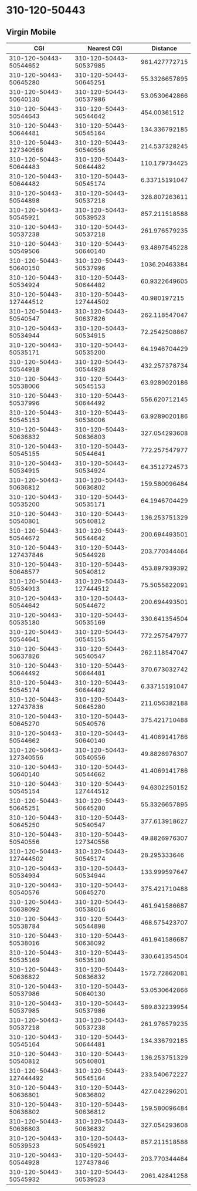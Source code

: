 # 310-120-50443
## Virgin Mobile


| CGI | Nearest CGI | Distance |
|-----|-------------|----------|
| 310-120-50443-50544652 | 310-120-50443-50537985 | 961.427772715 |
| 310-120-50443-50645280 | 310-120-50443-50645251 | 55.3326657895 |
| 310-120-50443-50640130 | 310-120-50443-50537986 | 53.0530642866 |
| 310-120-50443-50544643 | 310-120-50443-50544642 | 454.00361512 |
| 310-120-50443-50644481 | 310-120-50443-50545164 | 134.336792185 |
| 310-120-50443-127340566 | 310-120-50443-50540556 | 214.537328245 |
| 310-120-50443-50644483 | 310-120-50443-50644482 | 110.179734425 |
| 310-120-50443-50644482 | 310-120-50443-50545174 | 6.33715191047 |
| 310-120-50443-50544898 | 310-120-50443-50537218 | 328.807263611 |
| 310-120-50443-50545921 | 310-120-50443-50539523 | 857.211518588 |
| 310-120-50443-50537238 | 310-120-50443-50537218 | 261.976579235 |
| 310-120-50443-50549506 | 310-120-50443-50640140 | 93.4897545228 |
| 310-120-50443-50640150 | 310-120-50443-50537996 | 1036.20463384 |
| 310-120-50443-50534924 | 310-120-50443-50644482 | 60.9322649605 |
| 310-120-50443-127444512 | 310-120-50443-127444502 | 40.980197215 |
| 310-120-50443-50540547 | 310-120-50443-50637826 | 262.118547047 |
| 310-120-50443-50534944 | 310-120-50443-50534915 | 72.2542508867 |
| 310-120-50443-50535171 | 310-120-50443-50535200 | 64.1946704429 |
| 310-120-50443-50544918 | 310-120-50443-50544928 | 432.257378734 |
| 310-120-50443-50538006 | 310-120-50443-50545153 | 63.9289020186 |
| 310-120-50443-50537996 | 310-120-50443-50644492 | 556.620712145 |
| 310-120-50443-50545153 | 310-120-50443-50538006 | 63.9289020186 |
| 310-120-50443-50636832 | 310-120-50443-50636803 | 327.054293608 |
| 310-120-50443-50545155 | 310-120-50443-50544641 | 772.257547977 |
| 310-120-50443-50534915 | 310-120-50443-50534924 | 64.3512724573 |
| 310-120-50443-50636812 | 310-120-50443-50636802 | 159.580096484 |
| 310-120-50443-50535200 | 310-120-50443-50535171 | 64.1946704429 |
| 310-120-50443-50540801 | 310-120-50443-50540812 | 136.253751329 |
| 310-120-50443-50544672 | 310-120-50443-50544642 | 200.694493501 |
| 310-120-50443-127437846 | 310-120-50443-50544928 | 203.770344464 |
| 310-120-50443-50648577 | 310-120-50443-50540812 | 453.897939392 |
| 310-120-50443-50534913 | 310-120-50443-127444512 | 75.5055822091 |
| 310-120-50443-50544642 | 310-120-50443-50544672 | 200.694493501 |
| 310-120-50443-50535180 | 310-120-50443-50535169 | 330.641354504 |
| 310-120-50443-50544641 | 310-120-50443-50545155 | 772.257547977 |
| 310-120-50443-50637826 | 310-120-50443-50540547 | 262.118547047 |
| 310-120-50443-50644492 | 310-120-50443-50644481 | 370.673032742 |
| 310-120-50443-50545174 | 310-120-50443-50644482 | 6.33715191047 |
| 310-120-50443-127437836 | 310-120-50443-50645280 | 211.056382188 |
| 310-120-50443-50645270 | 310-120-50443-50540576 | 375.421710488 |
| 310-120-50443-50544662 | 310-120-50443-50640140 | 41.4069141786 |
| 310-120-50443-127340556 | 310-120-50443-50540556 | 49.8826976307 |
| 310-120-50443-50640140 | 310-120-50443-50544662 | 41.4069141786 |
| 310-120-50443-50545154 | 310-120-50443-127444512 | 94.6302250152 |
| 310-120-50443-50645251 | 310-120-50443-50645280 | 55.3326657895 |
| 310-120-50443-50645250 | 310-120-50443-50540547 | 377.613918627 |
| 310-120-50443-50540556 | 310-120-50443-127340556 | 49.8826976307 |
| 310-120-50443-127444502 | 310-120-50443-50545174 | 28.295333646 |
| 310-120-50443-50534934 | 310-120-50443-50534944 | 133.999597647 |
| 310-120-50443-50540576 | 310-120-50443-50645270 | 375.421710488 |
| 310-120-50443-50638092 | 310-120-50443-50538016 | 461.941586687 |
| 310-120-50443-50538784 | 310-120-50443-50544898 | 468.575423707 |
| 310-120-50443-50538016 | 310-120-50443-50638092 | 461.941586687 |
| 310-120-50443-50535169 | 310-120-50443-50535180 | 330.641354504 |
| 310-120-50443-50636822 | 310-120-50443-50636832 | 1572.72862081 |
| 310-120-50443-50537986 | 310-120-50443-50640130 | 53.0530642866 |
| 310-120-50443-50537985 | 310-120-50443-50537986 | 589.832239954 |
| 310-120-50443-50537218 | 310-120-50443-50537238 | 261.976579235 |
| 310-120-50443-50545164 | 310-120-50443-50644481 | 134.336792185 |
| 310-120-50443-50540812 | 310-120-50443-50540801 | 136.253751329 |
| 310-120-50443-127444492 | 310-120-50443-50545164 | 233.540672227 |
| 310-120-50443-50636801 | 310-120-50443-50636802 | 427.042296201 |
| 310-120-50443-50636802 | 310-120-50443-50636812 | 159.580096484 |
| 310-120-50443-50636803 | 310-120-50443-50636832 | 327.054293608 |
| 310-120-50443-50539523 | 310-120-50443-50545921 | 857.211518588 |
| 310-120-50443-50544928 | 310-120-50443-127437846 | 203.770344464 |
| 310-120-50443-50545932 | 310-120-50443-50539523 | 2061.42841258 |
